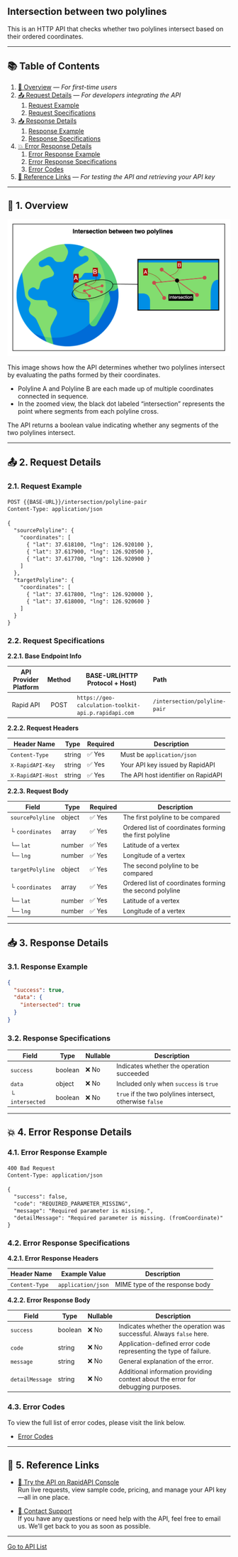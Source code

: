 ## Intersection between two polylines

This is an HTTP API that checks whether two polylines intersect based on their ordered coordinates.

---

## 📚 Table of Contents

1. [🧭 Overview](#-1-overview) — *For first-time users*
2. [📤 Request Details](#-2-request-details) — *For developers integrating the API*
    1. [Request Example](#21-request-example)
    2. [Request Specifications](#22-request-specifications)
3. [📥 Response Details](#-3-response-details)
    1. [Response Example](#31-response-example)
    2. [Response Specifications](#32-response-specifications)
4. [💥 Error Response Details](#-4-error-response-details)
    1. [Error Response Example](#41-error-response-example)
    2. [Error Response Specifications](#42-error-response-specifications)
    3. [Error Codes](#43-error-codes)
5. [🔗 Reference Links](#-5-reference-links) — *For testing the API and retrieving your API key*

---

## 🧭 1. Overview

![intersection-between-two-polylines](./img/intersection-between-two-polylines.png)

This image shows how the API determines whether two polylines intersect by evaluating the paths formed by their coordinates.

- Polyline A and Polyline B are each made up of multiple coordinates connected in sequence.
- In the zoomed view, the black dot labeled “intersection” represents the point where segments from each polyline cross.

The API returns a boolean value indicating whether any segments of the two polylines intersect.

---

## 📤 2. Request Details

### 2.1. Request Example

```http request
POST {{BASE-URL}}/intersection/polyline-pair
Content-Type: application/json

{
  "sourcePolyline": {
    "coordinates": [
      { "lat": 37.618100, "lng": 126.920100 },
      { "lat": 37.617900, "lng": 126.920500 },
      { "lat": 37.617700, "lng": 126.920900 }
    ]
  },
  "targetPolyline": {
    "coordinates": [
      { "lat": 37.617800, "lng": 126.920000 },
      { "lat": 37.618000, "lng": 126.920600 }
    ]
  }
}
```

### 2.2. Request Specifications

**2.2.1. Base Endpoint Info**

| API Provider Platform | Method | BASE-URL(HTTP Protocol + Host)                       | Path                          |
|:---------------------:|:------:|------------------------------------------------------|:------------------------------|
|       Rapid API       |  POST  | `https://geo-calculation-toolkit-api.p.rapidapi.com` | `/intersection/polyline-pair` |

**2.2.2. Request Headers**

| Header Name       | Type   | Required | Description                         |
|-------------------|--------|----------|-------------------------------------|
| `Content-Type`    | string | ✅ Yes    | Must be `application/json`          |
| `X-RapidAPI-Key`  | string | ✅ Yes    | Your API key issued by RapidAPI     |
| `X-RapidAPI-Host` | string | ✅ Yes    | The API host identifier on RapidAPI |

**2.2.3. Request Body**

| Field            | Type   | Required | Description                                             |
|------------------|--------|----------|---------------------------------------------------------|
| `sourcePolyline` | object | ✅ Yes    | The first polyline to be compared                       |
| └ `coordinates`  | array  | ✅ Yes    | Ordered list of coordinates forming the first polyline  |
| └─ `lat`         | number | ✅ Yes    | Latitude of a vertex                                    |
| └─ `lng`         | number | ✅ Yes    | Longitude of a vertex                                   |
| `targetPolyline` | object | ✅ Yes    | The second polyline to be compared                      |
| └ `coordinates`  | array  | ✅ Yes    | Ordered list of coordinates forming the second polyline |
| └─ `lat`         | number | ✅ Yes    | Latitude of a vertex                                    |
| └─ `lng`         | number | ✅ Yes    | Longitude of a vertex                                   |

---

## 📥 3. Response Details

### 3.1. Response Example

```json
{
  "success": true,
  "data": {
    "intersected": true
  }
}
```

### 3.2. Response Specifications

| Field           | Type    | Nullable | Description                                              |
|-----------------|---------|----------|----------------------------------------------------------|
| `success`       | boolean | ❌ No     | Indicates whether the operation succeeded                |
| `data`          | object  | ❌ No     | Included only when `success` is `true`                   |
| └ `intersected` | boolean | ❌ No     | `true` if the two polylines intersect, otherwise `false` |

---

## 💥 4. Error Response Details

### 4.1. Error Response Example

```http request
400 Bad Request
Content-Type: application/json

{
  "success": false,
  "code": "REQUIRED_PARAMETER_MISSING",
  "message": "Required parameter is missing.",
  "detailMessage": "Required parameter is missing. (fromCoordinate)"
}
```

### 4.2. Error Response Specifications

**4.2.1. Error Response Headers**

| Header Name    | Example Value      | Description                    |
|----------------|--------------------|--------------------------------|
| `Content-Type` | `application/json` | MIME type of the response body |

**4.2.2. Error Response Body**

| Field           | Type    | Nullable | Description                                                                      |
|-----------------|---------|----------|----------------------------------------------------------------------------------|
| `success`       | boolean | ❌ No     | Indicates whether the operation was successful. Always `false` here.             |
| `code`          | string  | ❌ No     | Application-defined error code representing the type of failure.                 |
| `message`       | string  | ❌ No     | General explanation of the error.                                                |
| `detailMessage` | string  | ❌ No     | Additional information providing context about the error for debugging purposes. |

### 4.3. Error Codes

To view the full list of error codes, please visit the link below.

- [Error Codes](./common/error-codes.md)

---

## 🔗 5. Reference Links

- [🚀 Try the API on RapidAPI Console](https://rapidapi.com/your-api/test)  
  Run live requests, view sample code, pricing, and manage your API key—all in one place.


- [💬 Contact Support](mailto:support@yourapi.com)  
  If you have any questions or need help with the API, feel free to email us. We’ll get back to you as soon as possible.

---

[Go to API List](../README)